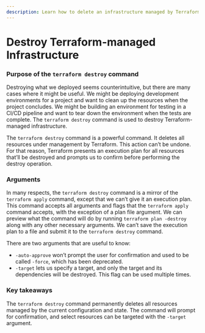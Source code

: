 ```yaml
---
description: Learn how to delete an infrastructure managed by Terraform.
---
```


# Destroy Terraform-managed Infrastructure

### Purpose of the `terraform destroy` command <a href="#purpose-of-the-terraform-destroy-command" id="purpose-of-the-terraform-destroy-command"></a>

Destroying what we deployed seems counterintuitive, but there are many cases where it might be useful. We might be deploying development environments for a project and want to clean up the resources when the project concludes. We might be building an environment for testing in a CI/CD pipeline and want to tear down the environment when the tests are complete. The `terraform destroy` command is used to destroy Terraform-managed infrastructure.

The `terraform destroy` command is a powerful command. It deletes all resources under management by Terraform. This action can’t be undone. For that reason, Terraform presents an execution plan for all resources that’ll be destroyed and prompts us to confirm before performing the destroy operation.

### Arguments <a href="#arguments" id="arguments"></a>

In many respects, the `terraform destroy` command is a mirror of the `terraform apply` command, except that we can’t give it an execution plan. This command accepts all arguments and flags that the `terraform apply` command accepts, with the exception of a plan file argument. We can preview what the command will do by running `terraform plan -destroy` along with any other necessary arguments. We can’t save the execution plan to a file and submit it to the `terraform destroy` command.

There are two arguments that are useful to know:

* `-auto-approve` won’t prompt the user for confirmation and used to be called `-force`, which has been deprecated.
* `-target` lets us specify a target, and only the target and its dependencies will be destroyed. This flag can be used multiple times.

### Key takeaways <a href="#key-takeaways" id="key-takeaways"></a>

The `terraform destroy` command permanently deletes all resources managed by the current configuration and state. The command will prompt for confirmation, and select resources can be targeted with the `-target` argument.
